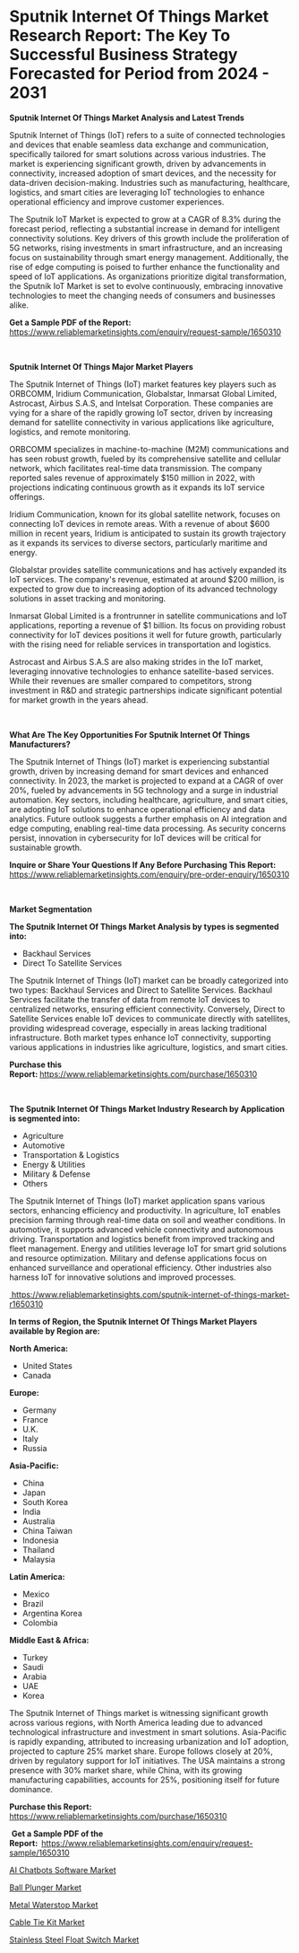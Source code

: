<p><h1>Sputnik Internet Of Things Market Research Report: The Key To Successful Business Strategy Forecasted for Period from 2024 - 2031</h1></p><p><strong>Sputnik Internet Of Things Market Analysis and Latest Trends</strong></p>
<p><p>Sputnik Internet of Things (IoT) refers to a suite of connected technologies and devices that enable seamless data exchange and communication, specifically tailored for smart solutions across various industries. The market is experiencing significant growth, driven by advancements in connectivity, increased adoption of smart devices, and the necessity for data-driven decision-making. Industries such as manufacturing, healthcare, logistics, and smart cities are leveraging IoT technologies to enhance operational efficiency and improve customer experiences.</p><p>The Sputnik IoT Market is expected to grow at a CAGR of 8.3% during the forecast period, reflecting a substantial increase in demand for intelligent connectivity solutions. Key drivers of this growth include the proliferation of 5G networks, rising investments in smart infrastructure, and an increasing focus on sustainability through smart energy management. Additionally, the rise of edge computing is poised to further enhance the functionality and speed of IoT applications. As organizations prioritize digital transformation, the Sputnik IoT Market is set to evolve continuously, embracing innovative technologies to meet the changing needs of consumers and businesses alike.</p></p>
<p><strong>Get a Sample PDF of the Report:&nbsp;</strong> <a href="https://www.reliablemarketinsights.com/enquiry/request-sample/1650310?utm_campaign=1894&utm_medium=2&utm_source=Github&utm_content=ia&utm_term=27122024&utm_id=sputnik-internet-of-things">https://www.reliablemarketinsights.com/enquiry/request-sample/1650310</a></p>
<p>&nbsp;</p>
<p><strong>Sputnik Internet Of Things Major Market Players</strong></p>
<p><p>The Sputnik Internet of Things (IoT) market features key players such as ORBCOMM, Iridium Communication, Globalstar, Inmarsat Global Limited, Astrocast, Airbus S.A.S, and Intelsat Corporation. These companies are vying for a share of the rapidly growing IoT sector, driven by increasing demand for satellite connectivity in various applications like agriculture, logistics, and remote monitoring.</p><p>ORBCOMM specializes in machine-to-machine (M2M) communications and has seen robust growth, fueled by its comprehensive satellite and cellular network, which facilitates real-time data transmission. The company reported sales revenue of approximately $150 million in 2022, with projections indicating continuous growth as it expands its IoT service offerings.</p><p>Iridium Communication, known for its global satellite network, focuses on connecting IoT devices in remote areas. With a revenue of about $600 million in recent years, Iridium is anticipated to sustain its growth trajectory as it expands its services to diverse sectors, particularly maritime and energy.</p><p>Globalstar provides satellite communications and has actively expanded its IoT services. The company's revenue, estimated at around $200 million, is expected to grow due to increasing adoption of its advanced technology solutions in asset tracking and monitoring.</p><p>Inmarsat Global Limited is a frontrunner in satellite communications and IoT applications, reporting a revenue of $1 billion. Its focus on providing robust connectivity for IoT devices positions it well for future growth, particularly with the rising need for reliable services in transportation and logistics.</p><p>Astrocast and Airbus S.A.S are also making strides in the IoT market, leveraging innovative technologies to enhance satellite-based services. While their revenues are smaller compared to competitors, strong investment in R&D and strategic partnerships indicate significant potential for market growth in the years ahead.</p></p>
<p>&nbsp;</p>
<p><strong>What Are The Key Opportunities For Sputnik Internet Of Things Manufacturers?</strong></p>
<p><p>The Sputnik Internet of Things (IoT) market is experiencing substantial growth, driven by increasing demand for smart devices and enhanced connectivity. In 2023, the market is projected to expand at a CAGR of over 20%, fueled by advancements in 5G technology and a surge in industrial automation. Key sectors, including healthcare, agriculture, and smart cities, are adopting IoT solutions to enhance operational efficiency and data analytics. Future outlook suggests a further emphasis on AI integration and edge computing, enabling real-time data processing. As security concerns persist, innovation in cybersecurity for IoT devices will be critical for sustainable growth.</p></p>
<p><strong>Inquire or Share Your Questions If Any Before Purchasing This Report:</strong> <a href="https://www.reliablemarketinsights.com/enquiry/pre-order-enquiry/1650310?utm_campaign=1894&utm_medium=2&utm_source=Github&utm_content=ia&utm_term=27122024&utm_id=sputnik-internet-of-things">https://www.reliablemarketinsights.com/enquiry/pre-order-enquiry/1650310</a></p>
<p>&nbsp;</p>
<p><strong>Market Segmentation</strong></p>
<p><strong>The Sputnik Internet Of Things Market Analysis by types is segmented into:</strong></p>
<p><ul><li>Backhaul Services</li><li>Direct To Satellite Services</li></ul></p>
<p><p>The Sputnik Internet of Things (IoT) market can be broadly categorized into two types: Backhaul Services and Direct to Satellite Services. Backhaul Services facilitate the transfer of data from remote IoT devices to centralized networks, ensuring efficient connectivity. Conversely, Direct to Satellite Services enable IoT devices to communicate directly with satellites, providing widespread coverage, especially in areas lacking traditional infrastructure. Both market types enhance IoT connectivity, supporting various applications in industries like agriculture, logistics, and smart cities.</p></p>
<p><strong>Purchase this Report:&nbsp;</strong><a href="https://www.reliablemarketinsights.com/purchase/1650310?utm_campaign=1894&utm_medium=2&utm_source=Github&utm_content=ia&utm_term=27122024&utm_id=sputnik-internet-of-things">https://www.reliablemarketinsights.com/purchase/1650310</a></p>
<p>&nbsp;</p>
<p><strong>The Sputnik Internet Of Things Market Industry Research by Application is segmented into:</strong></p>
<p><ul><li>Agriculture</li><li>Automotive</li><li>Transportation & Logistics</li><li>Energy & Utilities</li><li>Military & Defense</li><li>Others</li></ul></p>
<p><p>The Sputnik Internet of Things (IoT) market application spans various sectors, enhancing efficiency and productivity. In agriculture, IoT enables precision farming through real-time data on soil and weather conditions. In automotive, it supports advanced vehicle connectivity and autonomous driving. Transportation and logistics benefit from improved tracking and fleet management. Energy and utilities leverage IoT for smart grid solutions and resource optimization. Military and defense applications focus on enhanced surveillance and operational efficiency. Other industries also harness IoT for innovative solutions and improved processes.</p></p>
<p><a href="https://www.reliablemarketinsights.com/sputnik-internet-of-things-market-r1650310?utm_campaign=1894&utm_medium=2&utm_source=Github&utm_content=ia&utm_term=27122024&utm_id=sputnik-internet-of-things">&nbsp;https://www.reliablemarketinsights.com/sputnik-internet-of-things-market-r1650310</a></p>
<p><strong>In terms of Region, the Sputnik Internet Of Things Market Players available by Region are:</strong></p>
<p>
    <p> <strong> North America: </strong>
        <ul>
            <li>United States</li>
            <li>Canada</li>
        </ul>
        </p> 
    <p> <strong> Europe: </strong>
        <ul>
            <li>Germany</li>
            <li>France</li>
            <li>U.K.</li>
            <li>Italy</li>
            <li>Russia</li>
        </ul>
        </p> 
    <p> <strong> Asia-Pacific: </strong>
        <ul>
            <li>China</li>
            <li>Japan</li>
            <li>South Korea</li>
            <li>India</li>
            <li>Australia</li>
            <li>China Taiwan</li>
            <li>Indonesia</li>
            <li>Thailand</li>
            <li>Malaysia</li>
        </ul>
        </p> 
    <p> <strong> Latin America: </strong>
        <ul>
            <li>Mexico</li>
            <li>Brazil</li>
            <li>Argentina Korea</li>
            <li>Colombia</li>
        </ul>
        </p> 
    <p> <strong> Middle East & Africa: </strong>
        <ul>
            <li>Turkey</li>
            <li>Saudi</li>
            <li>Arabia</li>
            <li>UAE</li>
            <li>Korea</li>
        </ul>
    </p>
    </p>
<p><p>The Sputnik Internet of Things market is witnessing significant growth across various regions, with North America leading due to advanced technological infrastructure and investment in smart solutions. Asia-Pacific is rapidly expanding, attributed to increasing urbanization and IoT adoption, projected to capture 25% market share. Europe follows closely at 20%, driven by regulatory support for IoT initiatives. The USA maintains a strong presence with 30% market share, while China, with its growing manufacturing capabilities, accounts for 25%, positioning itself for future dominance.</p></p>
<p><strong>Purchase this Report: </strong><a href="https://www.reliablemarketinsights.com/purchase/1650310?utm_campaign=1894&utm_medium=2&utm_source=Github&utm_content=ia&utm_term=27122024&utm_id=sputnik-internet-of-things">https://www.reliablemarketinsights.com/purchase/1650310</a></p>
<p>&nbsp;<strong>Get a Sample PDF of the Report:&nbsp;&nbsp;</strong><a href="https://www.reliablemarketinsights.com/enquiry/request-sample/1650310?utm_campaign=1894&utm_medium=2&utm_source=Github&utm_content=ia&utm_term=27122024&utm_id=sputnik-internet-of-things">https://www.reliablemarketinsights.com/enquiry/request-sample/1650310</a></p>
<p><strong></strong></p>
<p><p><a href="https://www.linkedin.com/pulse/mapping-ai-chatbots-software-market-trends-challenges-breakthroughs-l9lpe?utm_campaign=1894&utm_medium=2&utm_source=Github&utm_content=ia&utm_term=27122024&utm_id=sputnik-internet-of-things">AI Chatbots Software Market</a></p><p><a href="https://www.linkedin.com/pulse/ball-plunger-market-growth-study-examines-trajectory-qz98e?utm_campaign=1894&utm_medium=2&utm_source=Github&utm_content=ia&utm_term=27122024&utm_id=sputnik-internet-of-things">Ball Plunger Market</a></p><p><a href="https://www.linkedin.com/pulse/navigating-current-trends-metal-waterstop-market-report-key-xowdf?utm_campaign=1894&utm_medium=2&utm_source=Github&utm_content=ia&utm_term=27122024&utm_id=sputnik-internet-of-things">Metal Waterstop Market</a></p><p><a href="https://www.linkedin.com/pulse/evalua-mark-research-ptwwe?utm_campaign=1894&utm_medium=2&utm_source=Github&utm_content=ia&utm_term=27122024&utm_id=sputnik-internet-of-things">Cable Tie Kit Market</a></p><p><a href="https://www.linkedin.com/pulse/latest-trend-analysis-stainless-steel-float-switch-market-suggests-aqsde?utm_campaign=1894&utm_medium=2&utm_source=Github&utm_content=ia&utm_term=27122024&utm_id=sputnik-internet-of-things">Stainless Steel Float Switch Market</a></p></p>